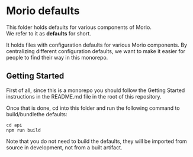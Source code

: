 # Morio defaults

This folder holds defaults for various components of Morio.  
We refer to it as **defaults** for short.

It holds files with configuration defaults for various Morio components. By
centralizing different configuration defaults, we want to make it easier for
people to find their way in this monorepo.

## Getting Started

First of all, since this is a monorepo you should follow the Getting Started
instructions in the README.md file in the root of this repository.

Once that is done, cd into this folder and run the following command to build/bundlethe defaults:

```
cd api
npm run build
```

Note that you do not need to build the defaults, they will be imported from
source in development, not from a built artifact.

